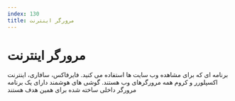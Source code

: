 ```yaml
---
index: 130
title: مرورگر اینترنت
---
```

# مرورگر اینترنت

برنامه ای که برای مشاهده وب سایت ها استفاده می کنید. فایرفاکس، سافاری، اینترنت اکسپلورر و کروم همه مرورگرهای وب هستند. گوشی های هوشمند دارای یک برنامه مرورگر داخلی ساخته شده برای همین هدف هستند